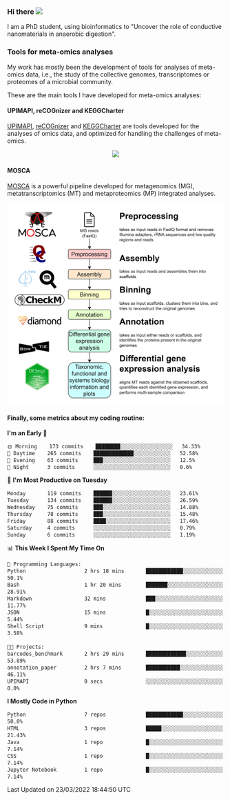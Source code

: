 ### Hi there <img src="https://media.giphy.com/media/hvRJCLFzcasrR4ia7z/giphy.gif" width="25px">

I am a PhD student, using bioinformatics to "Uncover the role of conductive nanomaterials in anaerobic digestion".

### Tools for meta-omics analyses

My work has mostly been the development of tools for analyses of meta-omics data, i.e., the study of the collective genomes, transcriptomes or proteomes of a microbial community.

These are the main tools I have developed for meta-omics analyses:

#### UPIMAPI, reCOGnizer and KEGGCharter

[UPIMAPI](https://github.com/iquasere/UPIMAPI), [reCOGnizer](https://github.com/iquasere/reCOGnizer) and [KEGGCharter](https://github.com/iquasere/KEGGCharter) are tools developed for the analyses of omics data, and optimized for handling the challenges of meta-omics.

<p align="center">
    <img src="assets/annotation_paper.png">
</p>

#### MOSCA

[MOSCA](https://github.com/iquasere/MOSCA) is a powerful pipeline developed for metagenomics (MG), metatranscriptomics (MT) and metaproteomics (MP) integrated analyses.

<p align="center">
    <img src="assets/mosca_workflow.png" align="center" width="700">
</p>


#### Finally, some metrics about my coding routine:

<!--START_SECTION:waka-->
**I'm an Early 🐤** 

```text
🌞 Morning    173 commits    ████████░░░░░░░░░░░░░░░░░   34.33% 
🌆 Daytime    265 commits    █████████████░░░░░░░░░░░░   52.58% 
🌃 Evening    63 commits     ███░░░░░░░░░░░░░░░░░░░░░░   12.5% 
🌙 Night      3 commits      ░░░░░░░░░░░░░░░░░░░░░░░░░   0.6%

```
📅 **I'm Most Productive on Tuesday** 

```text
Monday       119 commits    ██████░░░░░░░░░░░░░░░░░░░   23.61% 
Tuesday      134 commits    ██████░░░░░░░░░░░░░░░░░░░   26.59% 
Wednesday    75 commits     ███░░░░░░░░░░░░░░░░░░░░░░   14.88% 
Thursday     78 commits     ███░░░░░░░░░░░░░░░░░░░░░░   15.48% 
Friday       88 commits     ████░░░░░░░░░░░░░░░░░░░░░   17.46% 
Saturday     4 commits      ░░░░░░░░░░░░░░░░░░░░░░░░░   0.79% 
Sunday       6 commits      ░░░░░░░░░░░░░░░░░░░░░░░░░   1.19%

```


📊 **This Week I Spent My Time On** 

```text
💬 Programming Languages: 
Python                   2 hrs 18 mins       ████████████░░░░░░░░░░░░░   50.1% 
Bash                     1 hr 20 mins        ███████░░░░░░░░░░░░░░░░░░   28.91% 
Markdown                 32 mins             ███░░░░░░░░░░░░░░░░░░░░░░   11.77% 
JSON                     15 mins             █░░░░░░░░░░░░░░░░░░░░░░░░   5.44% 
Shell Script             9 mins              █░░░░░░░░░░░░░░░░░░░░░░░░   3.58%

🐱‍💻 Projects: 
barcodes_benchmark       2 hrs 29 mins       █████████████░░░░░░░░░░░░   53.89% 
annotation_paper         2 hrs 7 mins        ███████████░░░░░░░░░░░░░░   46.11% 
UPIMAPI                  0 secs              ░░░░░░░░░░░░░░░░░░░░░░░░░   0.0%

```

**I Mostly Code in Python** 

```text
Python                   7 repos             ████████████░░░░░░░░░░░░░   50.0% 
HTML                     3 repos             █████░░░░░░░░░░░░░░░░░░░░   21.43% 
Java                     1 repo              █░░░░░░░░░░░░░░░░░░░░░░░░   7.14% 
CSS                      1 repo              █░░░░░░░░░░░░░░░░░░░░░░░░   7.14% 
Jupyter Notebook         1 repo              █░░░░░░░░░░░░░░░░░░░░░░░░   7.14%

```



 Last Updated on 23/03/2022 18:44:50 UTC
<!--END_SECTION:waka-->
